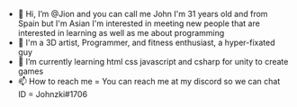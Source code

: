 - 👋 Hi, I’m @Jion and you can call me John I'm 31 years old and from Spain but I'm Asian I'm interested in meeting new people that are interested in learning as well as me about programming
- 👀 I'm a 3D artist, Programmer, and fitness enthusiast, a hyper-fixated guy
- 🌱 I’m currently learning html css javascript and csharp for unity to create games
- 📫 How to reach me = You can reach me at my discord so we can chat ID = Johnzki#1706

<!---
Johnzki25/Johnzki25 is a ✨ particular ✨ repository because its `README.md` (this file) appears on your GitHub profile.
You can click the Preview link to take a look at your changes.
--->
